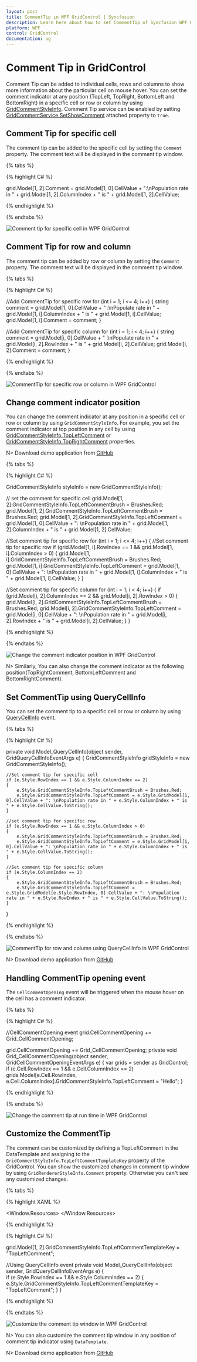 ```yaml
---
layout: post
title: CommentTip in WPF GridControl | Syncfusion
description: Learn here about how to set CommentTip of Syncfusion WPF GridControl and specific cell or row and column.
platform: WPF
control: GridControl
documentation: ug
---
```


# Comment Tip in GridControl

Comment Tip can be added to individual cells, rows and columns to show more information about the particular cell on mouse hover. You can set the comment indicator at any position (TopLeft, TopRight, BottomLeft and BottomRight) in a specific cell or row or column by using [GridCommentStyleInfo](https://help.syncfusion.com/cr/wpf/Syncfusion.Grid.Wpf~Syncfusion.Windows.Controls.Grid.GridCommentStyleInfo.html). Comment Tip service can be enabled by setting [GridCommentService.SetShowComment](https://help.syncfusion.com/cr/wpf/Syncfusion.Grid.Wpf~Syncfusion.Windows.Controls.Grid.GridCommentService~SetShowComment.html) attached property to `true`.


## Comment Tip for specific cell

The comment tip can be added to the specific cell by setting the `Comment` property. The comment text will be displayed in the comment tip window.

{% tabs %}

{% highlight C# %}

grid.Model[1, 2].Comment = grid.Model[1, 0].CellValue + ":\nPopulation rate in " + grid.Model[1, 2].ColumnIndex + " is " + grid.Model[1, 2].CellValue;

{% endhighlight %}

{% endtabs %}

![Comment tip for specific cell in WPF GridControl](Commenttip_images/show-commenttip-specific_cell.png)

## Comment Tip for row and column

The comment tip can be added by row or column by setting the `Comment` property. The comment text will be displayed in the comment tip window.

{% tabs %}

{% highlight C# %}

//Add CommentTip for specific row
for (int i = 1; i <= 4; i++)
{
    string comment = grid.Model[1, 0].CellValue + " :\nPopulate rate in " + grid.Model[1, i].ColumnIndex + " is " + grid.Model[1, i].CellValue;
    grid.Model[1, i].Comment = comment;
}

//Add CommentTip for specific column
for (int i = 1; i < 4; i++)
{
    string comment = grid.Model[i, 0].CellValue + " :\nPopulate rate in " + grid.Model[i, 2].RowIndex + " is " + grid.Model[i, 2].CellValue;
    grid.Model[i, 2].Comment = comment;
}

{% endhighlight %}

{% endtabs %}

![CommentTip for specific row or column in WPF GridControl](Commenttip_images/show-commenttip-column.png)

## Change comment indicator position

You can change the comment indicator at any position in a specific cell or row or column by using `GridCommentStyleInfo`. For example, you set the comment indicator at top position in any cell by using [GridCommentStyleInfo.TopLeftComment](https://help.syncfusion.com/cr/wpf/Syncfusion.Grid.Wpf~Syncfusion.Windows.Controls.Grid.GridCommentStyleInfo~TopLeftComment.html) or [GridCommentStyleInfo.TopRightComment](https://help.syncfusion.com/cr/wpf/Syncfusion.Grid.Wpf~Syncfusion.Windows.Controls.Grid.GridCommentStyleInfo~TopRightComment.html) properties.

N> Download demo application from [GitHub](https://github.com/SyncfusionExamples/WPF-GridControl-CommentTip/tree/master/commenttip)

{% tabs %}

{% highlight C# %}

GridCommentStyleInfo styleInfo = new GridCommentStyleInfo();

// set the comment for specific cell
grid.Model[1, 2].GridCommentStyleInfo.TopLeftCommentBrush = Brushes.Red;
grid.Model[1, 2].GridCommentStyleInfo.TopLeftCommentBrush = Brushes.Red;
grid.Model[1, 2].GridCommentStyleInfo.TopLeftComment = grid.Model[1, 0].CellValue + ": \nPopulation rate in " + grid.Model[1, 2].ColumnIndex + " is " + grid.Model[1, 2].CellValue;

//Set comment tip for specific row
for (int i = 1; i <= 4; i++)
{
    //Set comment tip for specific row
    if (grid.Model[1, i].RowIndex == 1 && grid.Model[1, i].ColumnIndex > 0)
    {
        grid.Model[1, i].GridCommentStyleInfo.TopLeftCommentBrush = Brushes.Red;
        grid.Model[1, i].GridCommentStyleInfo.TopLeftComment = grid.Model[1, 0].CellValue + ": \nPopulation rate in " + grid.Model[1, i].ColumnIndex + " is " + grid.Model[1, i].CellValue;
    }
}

//Set comment tip for specific column
for (int i = 1; i < 4; i++)
{
    if (grid.Model[i, 2].ColumnIndex == 2 && grid.Model[i, 2].RowIndex > 0)
    {
        grid.Model[i, 2].GridCommentStyleInfo.TopLeftCommentBrush = Brushes.Red;
        grid.Model[i, 2].GridCommentStyleInfo.TopLeftComment = grid.Model[i, 0].CellValue + ": \nPopulation rate in " + grid.Model[i, 2].RowIndex + " is " + grid.Model[i, 2].CellValue;
    }
}

{% endhighlight %}

{% endtabs %}

![Change the comment indicator position in WPF GridControl](Commenttip_images/show-commenttip-indicatorposition.png)

N> Similarly, You can also change the comment indicator as the following position(TopRightComment, BottomLeftComment and BottomRightComment).

## Set CommentTip using QueryCellInfo

You can set the comment tip to a specific cell or row or column by using [QueryCellInfo](https://help.syncfusion.com/cr/cref_files/wpf/Syncfusion.Grid.Wpf~Syncfusion.Windows.Controls.Grid.GridModel~QueryCellInfo_EV.html) event.

{% tabs %}

{% highlight C# %}

private void Model_QueryCellInfo(object sender, GridQueryCellInfoEventArgs e)
{
    GridCommentStyleInfo gridStyleInfo = new GridCommentStyleInfo();

    //Set comment tip for specific cell
    if (e.Style.RowIndex == 1 && e.Style.ColumnIndex == 2)
    {
        e.Style.GridCommentStyleInfo.TopLeftCommentBrush = Brushes.Red;
        e.Style.GridCommentStyleInfo.TopLeftComment = e.Style.GridModel[1, 0].CellValue + ": \nPopulation rate in " + e.Style.ColumnIndex + " is " + e.Style.CellValue.ToString();
    }

    //set comment tip for specific row
    if (e.Style.RowIndex == 1 && e.Style.ColumnIndex > 0)
    {
        e.Style.GridCommentStyleInfo.TopLeftCommentBrush = Brushes.Red;
        e.Style.GridCommentStyleInfo.TopLeftComment = e.Style.GridModel[1, 0].CellValue + ": \nPopulation rate in " + e.Style.ColumnIndex + " is " + e.Style.CellValue.ToString();
    }

    //Set comment tip for specific column
    if (e.Style.ColumnIndex == 2)
    {
        e.Style.GridCommentStyleInfo.TopLeftCommentBrush = Brushes.Red;
        e.Style.GridCommentStyleInfo.TopLeftComment = e.Style.GridModel[e.Style.RowIndex, 0].CellValue + ": \nPopulation rate in " + e.Style.RowIndex + " is " + e.Style.CellValue.ToString();
    }
}

{% endhighlight %}

{% endtabs %}

![CommentTip for row and column using QueryCellInfo in WPF GridControl](Commenttip_images/show-commenttip-row_column.png)

N> Download demo application from [GitHub](https://github.com/SyncfusionExamples/WPF-GridControl-CommentTip/tree/master/commenttip_using_querycellinfo)

## Handling CommentTip opening event

The `CellCommentOpening` event will be triggered when the mouse hover on the cell has a comment indicator.

{% tabs %}

{% highlight C# %}

//CellCommentOpening event
grid.CellCommentOpening += Grid_CellCommentOpening;

grid.CellCommentOpening += Grid_CellCommentOpening;
private void Grid_CellCommentOpening(object sender, GridCellCommentOpeningEventArgs e)
{
    var grids = sender as GridControl;
    if (e.Cell.RowIndex == 1 && e.Cell.ColumnIndex == 2)
        grids.Model[e.Cell.RowIndex, e.Cell.ColumnIndex].GridCommentStyleInfo.TopLeftComment = "Hello";
}

{% endhighlight %}

{% endtabs %}

![Change the comment tip at run time in WPF GridControl](Commenttip_images/show-commenttip-openingevent.png)

## Customize the CommentTip

The comment can be customized by defining a TopLeftComment in the DataTemplate and assigning to the `GridCommentStyleInfo.TopLeftCommentTemplateKey` property of the GridControl. You can show the customized changes in comment tip window by using `GridRendererStyleInfo.Comment` property. Otherwise you can't see any customized changes.

{% tabs %}

{% highlight XAML %}

<Window.Resources>
    <DataTemplate x:Key="TopLeftComment">
        <Border x:Name="border" BorderThickness="1" BorderBrush="DarkBlue" BorderThickness="1">
            <TextBlock Background="Purple" Foreground="White" FontSize="14" FontStyle="Italic" Text="{Binding Comment}" />
        </Border>
    </DataTemplate>
</Window.Resources>

{% endhighlight %}

{% highlight C# %}

grid.Model[1, 2].GridCommentStyleInfo.TopLeftCommentTemplateKey = "TopLeftComment";

//Using QueryCellInfo event
 private void Model_QueryCellInfo(object sender, GridQueryCellInfoEventArgs e)
{            
    if (e.Style.RowIndex == 1 && e.Style.ColumnIndex == 2)
    {
        e.Style.GridCommentStyleInfo.TopLeftCommentTemplateKey = "TopLeftComment";
    }
}

{% endhighlight %}

{% endtabs %}

![Customize the comment tip window in WPF GridControl](Commenttip_images/show-commenttip-window.png)


N> You can also customize the comment tip window in any position of comment tip indicator using `DataTemplate`.

N> Download demo application from [GitHub](https://github.com/SyncfusionExamples/WPF-GridControl-CommentTip)

